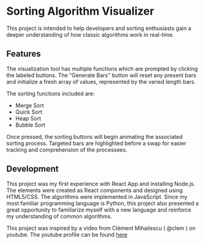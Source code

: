 # Sorting Algorithm Visualizer

This project is intended to help developers and sorting enthusiasts gain a deeper understanding of how classic algorithms work in real-time.

## Features

The visualization tool has multiple functions which are prompted by clicking the labeled buttons. The "Generate Bars" button will reset any present bars and initialize a fresh array of values, represented by the varied length bars.

The sorting functions included are:
- Merge Sort
- Quick Sort
- Heap Sort
- Bubble Sort

Once pressed, the sorting buttons will begin animating the associated sorting process. Targeted bars are highlighted before a swap for easier tracking and comprehension of the processees.

## Development

This project was my first experience with React App and installing Node.js. The elements were created as React components and designed using HTML5/CSS. The algorithms were implemented in JavaScript. Since my most familiar programming language is Python, this project also presented a great opportunity to familiarize myself with a new language and reinforce my understanding of common algorithms.

This project was inspired by a video from Clément Mihailescu ( @clem ) on youtube. The youtube profile can be found [here](https://www.youtube.com/@clem)
